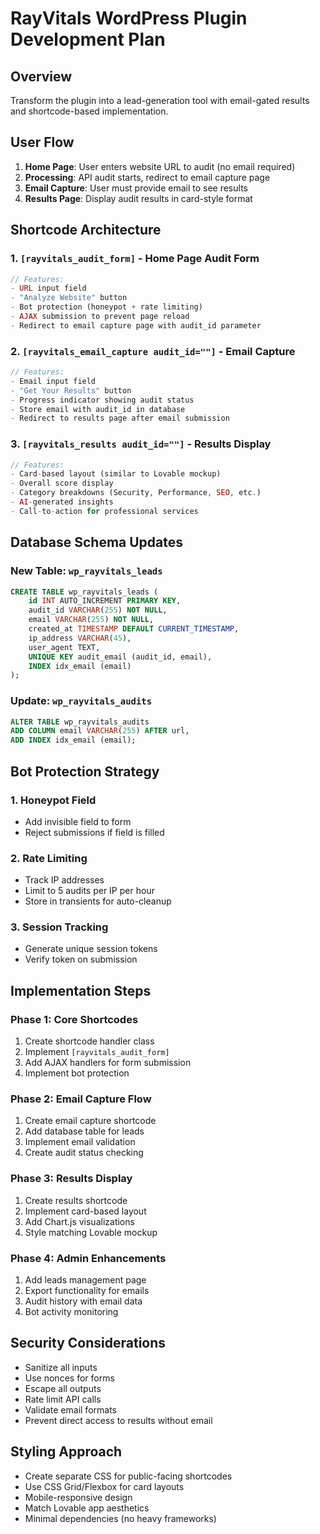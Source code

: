 # RayVitals WordPress Plugin Development Plan

## Overview
Transform the plugin into a lead-generation tool with email-gated results and shortcode-based implementation.

## User Flow
1. **Home Page**: User enters website URL to audit (no email required)
2. **Processing**: API audit starts, redirect to email capture page
3. **Email Capture**: User must provide email to see results
4. **Results Page**: Display audit results in card-style format

## Shortcode Architecture

### 1. `[rayvitals_audit_form]` - Home Page Audit Form
```php
// Features:
- URL input field
- "Analyze Website" button
- Bot protection (honeypot + rate limiting)
- AJAX submission to prevent page reload
- Redirect to email capture page with audit_id parameter
```

### 2. `[rayvitals_email_capture audit_id=""]` - Email Capture
```php
// Features:
- Email input field
- "Get Your Results" button
- Progress indicator showing audit status
- Store email with audit_id in database
- Redirect to results page after email submission
```

### 3. `[rayvitals_results audit_id=""]` - Results Display
```php
// Features:
- Card-based layout (similar to Lovable mockup)
- Overall score display
- Category breakdowns (Security, Performance, SEO, etc.)
- AI-generated insights
- Call-to-action for professional services
```

## Database Schema Updates

### New Table: `wp_rayvitals_leads`
```sql
CREATE TABLE wp_rayvitals_leads (
    id INT AUTO_INCREMENT PRIMARY KEY,
    audit_id VARCHAR(255) NOT NULL,
    email VARCHAR(255) NOT NULL,
    created_at TIMESTAMP DEFAULT CURRENT_TIMESTAMP,
    ip_address VARCHAR(45),
    user_agent TEXT,
    UNIQUE KEY audit_email (audit_id, email),
    INDEX idx_email (email)
);
```

### Update: `wp_rayvitals_audits`
```sql
ALTER TABLE wp_rayvitals_audits 
ADD COLUMN email VARCHAR(255) AFTER url,
ADD INDEX idx_email (email);
```

## Bot Protection Strategy

### 1. Honeypot Field
- Add invisible field to form
- Reject submissions if field is filled

### 2. Rate Limiting
- Track IP addresses
- Limit to 5 audits per IP per hour
- Store in transients for auto-cleanup

### 3. Session Tracking
- Generate unique session tokens
- Verify token on submission

## Implementation Steps

### Phase 1: Core Shortcodes
1. Create shortcode handler class
2. Implement `[rayvitals_audit_form]`
3. Add AJAX handlers for form submission
4. Implement bot protection

### Phase 2: Email Capture Flow
1. Create email capture shortcode
2. Add database table for leads
3. Implement email validation
4. Create audit status checking

### Phase 3: Results Display
1. Create results shortcode
2. Implement card-based layout
3. Add Chart.js visualizations
4. Style matching Lovable mockup

### Phase 4: Admin Enhancements
1. Add leads management page
2. Export functionality for emails
3. Audit history with email data
4. Bot activity monitoring

## Security Considerations
- Sanitize all inputs
- Use nonces for forms
- Escape all outputs
- Rate limit API calls
- Validate email formats
- Prevent direct access to results without email

## Styling Approach
- Create separate CSS for public-facing shortcodes
- Use CSS Grid/Flexbox for card layouts
- Mobile-responsive design
- Match Lovable app aesthetics
- Minimal dependencies (no heavy frameworks)